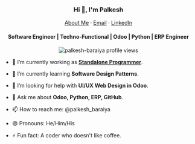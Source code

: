 <p align="center">
  <h3 align="center">Hi 👋, I'm Palkesh</h3>
</p>
<p align="center">
    <a href="https://palkesh-baraiya.github.io/home">About Me</a>
    ·
    <a href="mailto:palkeshbaraiya816@gmail.com">Email</a>
    ·
    <a href="https://linkedin.com/in/palkesh-baraiya/">LinkedIn</a>
</p>
<p align="center">
  <h4 align="center">Software Engineer | Techno-Functional | Odoo | Python | ERP Engineer</h4>
</p>

<p align="center"> 
  <img align="center" src="https://komarev.com/ghpvc/?username=palkesh-baraiya&color=blue&style=flat-square" alt="palkesh-baraiya profile views" />
</p>


- 🔭 I’m currently working as **[Standalone Programmer](https://palkesh-baraiya.github.io/home/)**.

- 🌱 I’m currently learning **Software Design Patterns**.

- 🤔 I’m looking for help with **UI/UX Web Design in Odoo**.

- 💬 Ask me about **Odoo, Python, ERP, GitHub**.

- 📫 How to reach me: @palkesh_baraiya

- 😄 Pronouns: He/Him/His

- ⚡ Fun fact: A coder who doesn't like coffee.

<!--
**palkesh-baraiya/palkesh-baraiya** is a ✨ _special_ ✨ repository because its `README.md` (this file) appears on your GitHub profile.

Here are some ideas to get you started:
- 👯 I’m looking to collaborate on ...
-->
